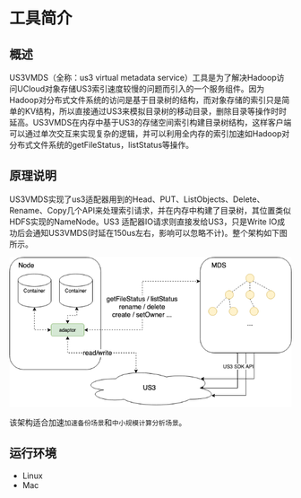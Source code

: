 # 工具简介

## 概述

US3VMDS（全称：us3 virtual metadata service）工具是为了解决Hadoop访问UCloud对象存储US3索引速度较慢的问题而引入的一个服务组件。因为Hadoop对分布式文件系统的访问是基于目录树的结构，而对象存储的索引只是简单的KV结构，所以直接通过US3来模拟目录树的移动目录，删除目录等操作时时延高。US3VMDS在内存中基于US3的存储空间索引构建目录树结构，这样客户端可以通过单次交互来实现复杂的逻辑，并可以利用全内存的索引加速如Hadoop对分布式文件系统的getFileStatus，listStatus等操作。

## 原理说明

US3VMDS实现了us3适配器用到的Head、PUT、ListObjects、Delete、Rename、Copy几个API来处理索引请求，并在内存中构建了目录树，其位置类似HDFS实现的NameNode。US3 适配器IO请求则直接发给US3，只是Write IO成功后会通知US3VMDS(时延在150us左右，影响可以忽略不计)。整个架构如下图所示。

![](/images/hadoop_mds_model.png)

该架构适合加速``加速备份场景``和``中小规模计算分析场景``。

## 运行环境

- Linux
- Mac

